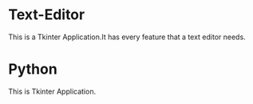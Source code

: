 # Text-Editor
This is a Tkinter Application.It has every feature that a text editor needs. 
# Python
This is Tkinter Application.
